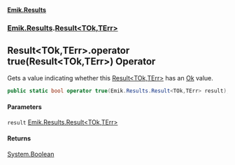 #### [Emik.Results](index.md 'index')
### [Emik.Results](Emik.Results.md 'Emik.Results').[Result&lt;TOk,TErr&gt;](Result{TOk,TErr}.md 'Emik.Results.Result<TOk,TErr>')

## Result<TOk,TErr>.operator true(Result<TOk,TErr>) Operator

Gets a value indicating whether this [Result&lt;TOk,TErr&gt;](Result{TOk,TErr}.md 'Emik.Results.Result<TOk,TErr>') has an [Ok](Result{TOk,TErr}.Ok.md 'Emik.Results.Result<TOk,TErr>.Ok') value.

```csharp
public static bool operator true(Emik.Results.Result<TOk,TErr> result);
```
#### Parameters

<a name='Emik.Results.Result_TOk,TErr_.op_True(Emik.Results.Result_TOk,TErr_).result'></a>

`result` [Emik.Results.Result&lt;](Result{TOk,TErr}.md 'Emik.Results.Result<TOk,TErr>')[TOk](Result{TOk,TErr}.md#Emik.Results.Result_TOk,TErr_.TOk 'Emik.Results.Result<TOk,TErr>.TOk')[,](Result{TOk,TErr}.md 'Emik.Results.Result<TOk,TErr>')[TErr](Result{TOk,TErr}.md#Emik.Results.Result_TOk,TErr_.TErr 'Emik.Results.Result<TOk,TErr>.TErr')[&gt;](Result{TOk,TErr}.md 'Emik.Results.Result<TOk,TErr>')

#### Returns
[System.Boolean](https://docs.microsoft.com/en-us/dotnet/api/System.Boolean 'System.Boolean')